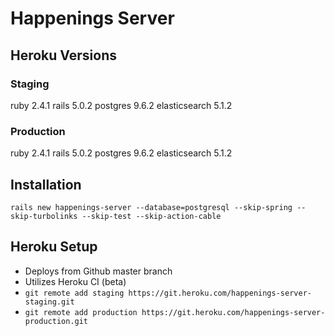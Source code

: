 # Happenings Server

## Heroku Versions

### Staging

ruby 2.4.1
rails 5.0.2
postgres 9.6.2
elasticsearch 5.1.2

### Production

ruby 2.4.1
rails 5.0.2
postgres 9.6.2
elasticsearch 5.1.2

## Installation

`rails new happenings-server --database=postgresql --skip-spring --skip-turbolinks --skip-test --skip-action-cable`

## Heroku Setup

* Deploys from Github master branch
* Utilizes Heroku CI (beta)
* `git remote add staging https://git.heroku.com/happenings-server-staging.git`
* `git remote add production https://git.heroku.com/happenings-server-production.git`
